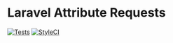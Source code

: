 # Laravel Attribute Requests
[![Tests](https://github.com/iRealWorlds/laravel-attribute-requests/actions/workflows/run_tests.yml/badge.svg)](https://github.com/iRealWorlds/laravel-attribute-requests/actions/workflows/run_tests.yml)
[![StyleCI](https://github.styleci.io/repos/660163282/shield?branch=master&style=plastic)](https://github.styleci.io/repos/660163282?branch=master&style=plastic)

